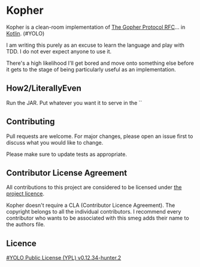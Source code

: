 # Kopher

Kopher is a clean-room implementation of [The Gopher Protocol RFC](https://datatracker.ietf.org/doc/html/rfc1436)... in [Kotlin](https://kotlinlang.org/). (#YOLO)

I am writing this purely as an excuse to learn the language and play with TDD. I do not ever expect anyone to use it.

There's a high likelihood I'll get bored and move onto something else before it gets to the stage of being particularly
useful as an implementation.

## How2/LiterallyEven

Run the JAR. Put whatever you want it to serve in the ``

## Contributing

Pull requests are welcome. For major changes, please open an issue first to discuss what you would like to change.

Please make sure to update tests as appropriate.

## Contributor License Agreement

All contributions to this project are considered to be licensed under [the project licence](#licence).

Kopher doesn't require a CLA (Contributor Licence Agreement). The copyright belongs to all the individual contributors.
I recommend every contributor who wants to be associated with this smeg adds their name to the authors file.

## Licence

[#YOLO Public License (YPL) v0.12.34-hunter.2](https://github.com/YOLOSecFW/YoloSec-Framework/blob/master/YOLO%20Public%20License)
